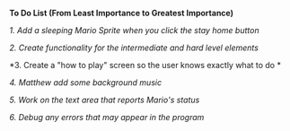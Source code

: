 **To Do List (From Least Importance to Greatest Importance)**

*1. Add a sleeping Mario Sprite when you click the stay home button*

*2. Create functionality for the intermediate and hard level elements*

*3. Create a "how to play" screen so the user knows exactly what to do *

*4. Matthew add some background music*

*5. Work on the text area that reports Mario's status*

*6. Debug any errors that may appear in the program*
